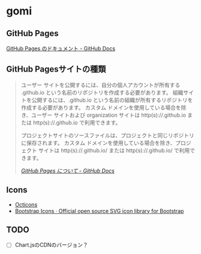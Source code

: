 # gomi

## GitHub Pages

[GitHub Pages のドキュメント - GitHub Docs](https://docs.github.com/ja/pages)

## GitHub Pagesサイトの種類

> ユーザー サイトを公開するには、自分の個人アカウントが所有する <username>.github.io という名前のリポジトリを作成する必要があります。 組織サイトを公開するには、<organization>.github.io という名前の組織が所有するリポジトリを作成する必要があります。 カスタム ドメインを使用している場合を除き、ユーザー サイトおよび organization サイトは http(s)://<username>.github.io または http(s)://<organization>.github.io で利用できます。
> 
> プロジェクトサイトのソースファイルは、プロジェクトと同じリポジトリに保存されます。 カスタム ドメインを使用している場合を除き、プロジェクト サイトは http(s)://<username>.github.io/<repository> または http(s)://<organization>.github.io/<repository> で利用できます。
> 
> <cite>[GitHub Pages について - GitHub Docs](https://docs.github.com/ja/pages/getting-started-with-github-pages/about-github-pages#github-pages-サイトの種類)</cite>

## Icons

* [Octicons](https://primer.github.io/octicons/)
* [Bootstrap Icons · Official open source SVG icon library for Bootstrap](https://icons.getbootstrap.com/)

## TODO

* [ ] Chart.jsのCDNのバージョン？
